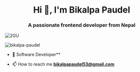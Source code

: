 <h1 align="center">Hi 👋, I'm Bikalpa Paudel</h1>
<h3 align="center">A passionate frontend developer from Nepal</h3>

![2GU](https://github.com/Bikalpa-Paudel/Bikalpa-Paudel/assets/89839823/6a2570d5-c0a2-48a1-8125-a03048b49ecc)

<p align="left"> <img src="https://komarev.com/ghpvc/?username=bikalpa-paudel&label=Profile%20views&color=0e75b6&style=flat" alt="bikalpa-paudel" /> </p>

- 🌱 Software Developer**

- 📫 How to reach me **bikalpapaudel53@gmail.com**
